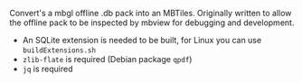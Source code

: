 Convert's a mbgl offline .db pack into an MBTiles. Originally written to allow the offline pack to be inspected by mbview for debugging and development.

 - An SQLite extension is needed to be built, for Linux you can use `buildExtensions.sh`
 - `zlib-flate` is required (Debian package `qpdf`)
 - `jq` is required
